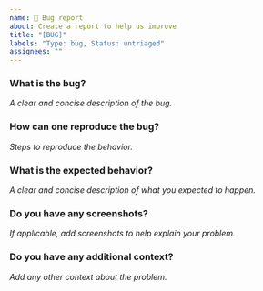 ```yaml
---
name: 🐛 Bug report
about: Create a report to help us improve
title: "[BUG]"
labels: "Type: bug, Status: untriaged"
assignees: ""
---
```


### What is the bug?

_A clear and concise description of the bug._

### How can one reproduce the bug?

_Steps to reproduce the behavior._

### What is the expected behavior?

_A clear and concise description of what you expected to happen._

### Do you have any screenshots?

_If applicable, add screenshots to help explain your problem._

### Do you have any additional context?

_Add any other context about the problem._
